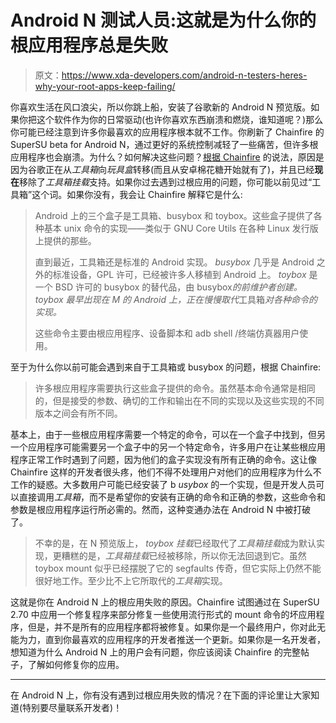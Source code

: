 # Android N 测试人员:这就是为什么你的根应用程序总是失败

> 原文：<https://www.xda-developers.com/android-n-testers-heres-why-your-root-apps-keep-failing/>

你喜欢生活在风口浪尖，所以你跳上船，安装了谷歌新的 Android N 预览版。如果你把这个软件作为你的日常驱动(也许你喜欢东西崩溃和燃烧，谁知道呢？)那么你可能已经注意到许多你最喜欢的应用程序根本就不工作。你刷新了 Chainfire 的 SuperSU beta for Android N，通过更好的系统控制减轻了一些痛苦，但许多根应用程序也会崩溃。为什么？如何解决这些问题？[根据 Chainfire](https://plus.google.com/+Chainfire/posts/dGPQytapwe3) 的说法，原因是因为谷歌正在从*工具箱*向*玩具盒*转移(而且从安卓棉花糖开始就有了)，并且已经**现在**移除了*工具箱挂载*支持。如果你过去遇到过根应用的问题，你可能以前见过“工具箱”这个词。如果你没有，我会让 Chainfire 解释它是什么:

> Android 上的三个盒子是工具箱、busybox 和 toybox。这些盒子提供了各种基本 unix 命令的实现——类似于 GNU Core Utils 在各种 Linux 发行版上提供的那些。
> 
> 直到最近，工具箱还是标准的 Android 实现。 *busybox* 几乎是 Android 之外的标准设备，GPL 许可，已经被许多人移植到 Android 上。 *toybox* 是一个 BSD 许可的 busybox 的替代品，由 busybox*的前维护者创建。 *toybox* 最早出现在 M 的 Android 上，正在慢慢取代*工具箱*对各种命令的实现。*
> 
> 这些命令主要由根应用程序、设备脚本和 adb shell /终端仿真器用户使用。

至于为什么你以前可能会遇到来自于工具箱或 busybox 的问题，根据 Chainfire:

> 许多根应用程序需要执行这些盒子提供的命令。虽然基本命令通常是相同的，但是接受的参数、确切的工作和输出在不同的实现以及这些实现的不同版本之间会有所不同。

基本上，由于一些根应用程序需要一个特定的命令，可以在一个盒子中找到，但另一个应用程序可能需要另一个盒子中的另一个特定命令，许多用户在让某些根应用程序正常工作时遇到了问题，因为他们的盒子实现没有所有正确的命令。这让像 Chainfire 这样的开发者很头疼，他们不得不处理用户对他们的应用程序为什么不工作的疑惑。大多数用户可能已经安装了 b *usybox* 的一个实现，但是开发人员可以直接调用*工具箱*，而不是希望你的安装有正确的命令和正确的参数，这些命令和参数是根应用程序运行所必需的。然而，这种变通办法在 Android N 中被打破了。

> 不幸的是，在 N 预览版上， *toybox 挂载*已经取代了*工具箱挂载*成为默认实现，更糟糕的是，*工具箱挂载*已经被移除，所以你无法回退到它。虽然 toybox mount 似乎已经摆脱了它的 segfaults 传奇，但它实际上仍然不能很好地工作。至少比不上它所取代的*工具箱*实现。

这就是你在 Android N 上的根应用失败的原因。Chainfire 试图通过在 SuperSU 2.70 中应用一个修复程序来部分修复一些使用流行形式的 mount 命令的坏应用程序，但是，并不是所有的应用程序都将被修复。如果你是一个最终用户，你对此无能为力，直到你最喜欢的应用程序的开发者推送一个更新。如果你是一名开发者，想知道为什么 Android N 上的用户会有问题，你应该阅读 Chainfire 的完整帖子，了解如何修复你的应用。

* * *

在 Android N 上，你有没有遇到过根应用失败的情况？在下面的评论里让大家知道(特别要尽量联系开发者)！